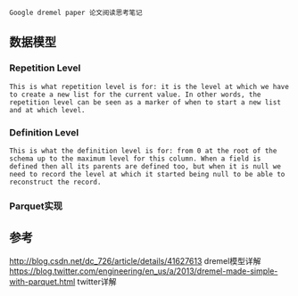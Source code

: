 ```
Google dremel paper 论文阅读思考笔记
```
## 数据模型
### Repetition Level
```
This is what repetition level is for: it is the level at which we have to create a new list for the current value. In other words, the repetition level can be seen as a marker of when to start a new list and at which level.
```

### Definition Level
```
This is what the definition level is for: from 0 at the root of the schema up to the maximum level for this column. When a field is defined then all its parents are defined too, but when it is null we need to record the level at which it started being null to be able to reconstruct the record.
```

### Parquet实现

## 参考
http://blog.csdn.net/dc_726/article/details/41627613 dremel模型详解
https://blog.twitter.com/engineering/en_us/a/2013/dremel-made-simple-with-parquet.html twitter详解
